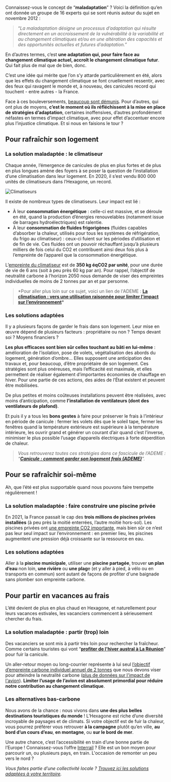 Connaissez-vous le concept de “**maladaptation**” ? Voici la définition qu’en ont donnée un groupe de 16 experts qui se sont réunis autour du sujet en novembre 2012 :

> “_La maladaptation désigne un processus d’adaptation qui résulte directement en un accroissement de la vulnérabilité à la variabilité et au changement climatiques et/ou en une altération des capacités et des opportunités actuelles et futures d’adaptation.”_

En d’autres termes, c’est **une adaptation qui, pour faire face au changement climatique actuel, accroît le changement climatique futur**. Qui fait plus de mal que de bien, donc.

C’est une idée qui mérite que l’on s’y attarde particulièrement en été, alors que les effets du changement climatique se font cruellement ressentir, avec des feux qui ravagent le monde et, à nouveau, des canicules record qui touchent - entre autres - la France.

Face à ces bouleversements, [beaucoup sont démunis](https://www.novethic.fr/actualite/energie/transition-energetique/isr-rse/precarite-energetique-d-ete-plus-d-un-francais-sur-deux-souffre-des-vagues-de-chaleur-dans-son-logement-151613.html). Pour d’autres, qui ont plus de moyens, **c’est le moment où ils réfléchissent à la mise en place de stratégies d’adaptation**, certaines inoffensives, d’autres profondément néfastes en termes d’impact climatique, avec pour effet d’accentuer encore plus l’injustice climatique. Et si nous en faisions le tour ?

## Pour rafraîchir son logement

### La solution maladaptée : le climatiseur

Chaque année, l’émergence de canicules de plus en plus fortes et de plus en plus longues amène des foyers à se poser la question de l’installation d’une climatisation dans leur logement. En 2020, il s’est vendu 800 000 unités de climatiseurs dans l’Hexagone, un record.

![Climatiseurs](/images/alexandre-lecocq-climatiseurs.jpg)

Il existe de nombreux types de climatiseurs. Leur impact est lié :

-   À leur **consommation énergétique** : celle-ci est massive, et se déroule en été, quand la production d’énergies renouvelables (notamment issue de barrages hydroélectriques) est ralentie.
-   À leur **consommation de fluides frigorigènes** (fluides capables d’absorber la chaleur, utilisés pour tous les systèmes de réfrigération, du frigo au climatiseur) : ceux-ci fuient sur les périodes d’utilisation et de fin de vie. Ces fluides ont un pouvoir réchauffant jusqu’à plusieurs milliers de fois celui du CO2 et contribuent ainsi deux fois plus à l’empreinte de l’appareil que la consommation énergétique.

L’[empreinte du climatiseur](https://impactco2.fr/electromenager/climatiseur) est de **350 kg éqCO2 par unité**, pour une durée de vie de 6 ans (soit à peu près 60 kg par an). Pour rappel, l’objectif de neutralité carbone à l’horizon 2050 nous demande de viser des empreintes individuelles de moins de 2 tonnes par an et par personne.

> \*Pour aller plus loin sur ce sujet, voici un lien de l'ADEME : **[La climatisation : vers une utilisation raisonnée pour limiter l’impact sur l’environnement](https://presse.ademe.fr/2021/06/la-climatisation-vers-une-utilisation-raisonnee-pour-limiter-limpact-sur-lenvironnement.html)\***

### Les solutions adaptées

Il y a plusieurs façons de garder le frais dans son logement. Leur mise en œuvre dépend de plusieurs facteurs : propriétaire ou non ? Temps devant soi ? Moyens financiers ?

**Les plus efficaces sont bien sûr celles touchant au bâti en lui-même** : amélioration de l’isolation, pose de volets, végétalisation des abords du logement, génération d’ombre… Elles supposent une anticipation des travaux et, pour beaucoup, d’être propriétaire de son logement. Ces stratégies sont plus onéreuses, mais l’efficacité est maximale, et elles permettent de réaliser également d’importantes économies de chauffage en hiver. Pour une partie de ces actions, des aides de l’État existent et peuvent être mobilisées.

De plus petites et moins coûteuses installations peuvent être réalisées, avec moins d’anticipation, comme **l’installation de ventilateurs (dont des ventilateurs de plafond)**.

Et puis il y a tous les **bons gestes** à faire pour préserver le frais à l’intérieur en période de canicule : fermer les volets dès que le soleil tape, fermer les fenêtres quand la température extérieure est supérieure à la température intérieure, les ouvrir grand et générer un courant d’air quand c’est l’inverse, minimiser le plus possible l’usage d’appareils électriques à forte déperdition de chaleur.

> _Vous retrouverez toutes ces stratégies dans ce fascicule de l’ADEME : “[**Canicule : comment garder son logement frais (ADEME)**](https://agirpourlatransition.ademe.fr/particuliers/vacances-loisirs/ete/canicule-comment-garder-logement-frais)”._

## Pour se rafraîchir soi-même

Ah, que l’été est plus supportable quand nous pouvons faire trempette régulièrement !

### La solution maladaptée : faire construire une piscine privée

En 2021, la France passait le cap des **trois millions de piscines privées installées** (à peu près la moitié enterrées, l’autre moitié hors-sol). Les piscines privées ont [une empreinte CO2 importante](https://futur.eco/documentation/piscine/empreinte), mais bien sûr ce n’est pas leur seul impact sur l’environnement : en premier lieu, les piscines augmentent une pression déjà croissante sur la ressource en eau.

### Les solutions adaptées

Aller à la **piscine municipale**, utiliser une **piscine partagée**, trouver **un plan d’eau** non loin, **une rivière** ou **une plag**e (et y aller à pied, à vélo ou en transports en commun) sont autant de façons de profiter d'une baignade sans plomber son empreinte carbone.

## Pour partir en vacances au frais

L’été devient de plus en plus chaud en Hexagone, et naturellement pour leurs vacances estivales, les vacanciers commencent à sérieusement chercher du frais.

### La solution maladaptée : partir (trop) loin

Des vacanciers se sont mis à partir très loin pour rechercher la fraîcheur. Comme certains touristes qui vont “**[profiter de l'hiver austral à La Réunion](https://la1ere.francetvinfo.fr/reunion/saint-denis/fuir-la-canicule-dans-l-hexagone-vers-la-fraicheur-de-l-hiver-austral-a-la-reunion-le-bon-plan-pour-ces-touristes-1416179.html)**” pour fuir la canicule.

Un aller-retour moyen ou long-courrier représente à lui seul [l’objectif d’empreinte carbone individuel annuel de 2 tonnes](https://nosgestesclimat.fr/blog/budget) que nous devons viser pour atteindre la neutralité carbone ([plus de données sur l'impact de l'avion](https://impactco2.fr/transport/avion)). **Limiter l’usage de l’avion est absolument primordial pour réduire notre contribution au changement climatique**.

### Les alternatives bas-carbone

Nous avons de la chance : nous vivons dans **une des plus belles destinations touristiques du monde** ! L’Hexagone est riche d’une diversité incroyable de paysages et de climats. Si votre objectif est de fuir la chaleur, vous pourrez préférer vous retrouver **à la campagne** plutôt qu’en ville, **au bord d’un cours d’eau**, **en montagne**, ou **sur le bord de mer**.

Une autre chance, c’est l’accessibilité en train d’une bonne partie de l’Europe ! Connaissez-vous l’offre [Interrail](https://www.interrail.eu/fr) ? Elle est un bon moyen pour parcourir un, ou plusieurs pays, en train. L'occasion de remonter un peu vers le nord ?

_Vous faites partie d’une collectivité locale ? [Trouvez ici les solutions adaptées à votre territoire](https://plusfraichemaville.fr/)._
